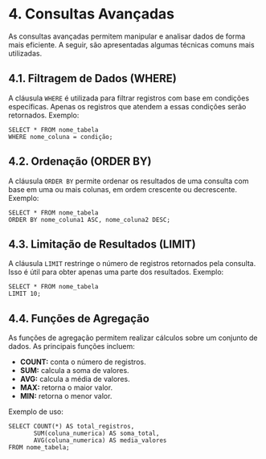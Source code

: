# 4. Consultas Avançadas

As consultas avançadas permitem manipular e analisar dados de forma mais eficiente. A seguir, são apresentadas algumas técnicas comuns mais utilizadas.

## 4.1. Filtragem de Dados (WHERE)

A cláusula `WHERE` é utilizada para filtrar registros com base em condições específicas. Apenas os registros que atendem a essas condições serão retornados. Exemplo:

```
SELECT * FROM nome_tabela
WHERE nome_coluna = condição;
```

## 4.2. Ordenação (ORDER BY)

A cláusula `ORDER BY` permite ordenar os resultados de uma consulta com base em uma ou mais colunas, em ordem crescente ou decrescente. Exemplo:

```
SELECT * FROM nome_tabela
ORDER BY nome_coluna1 ASC, nome_coluna2 DESC;
```

## 4.3. Limitação de Resultados (LIMIT)

A cláusula `LIMIT` restringe o número de registros retornados pela consulta. Isso é útil para obter apenas uma parte dos resultados. Exemplo:

```
SELECT * FROM nome_tabela
LIMIT 10;
```

## 4.4. Funções de Agregação

As funções de agregação permitem realizar cálculos sobre um conjunto de dados. As principais funções incluem:

- **COUNT:** conta o número de registros.
- **SUM:** calcula a soma de valores.
- **AVG:** calcula a média de valores.
- **MAX:** retorna o maior valor.
- **MIN:** retorna o menor valor.

Exemplo de uso:

```
SELECT COUNT(*) AS total_registros,
       SUM(coluna_numerica) AS soma_total,
       AVG(coluna_numerica) AS media_valores
FROM nome_tabela;
```